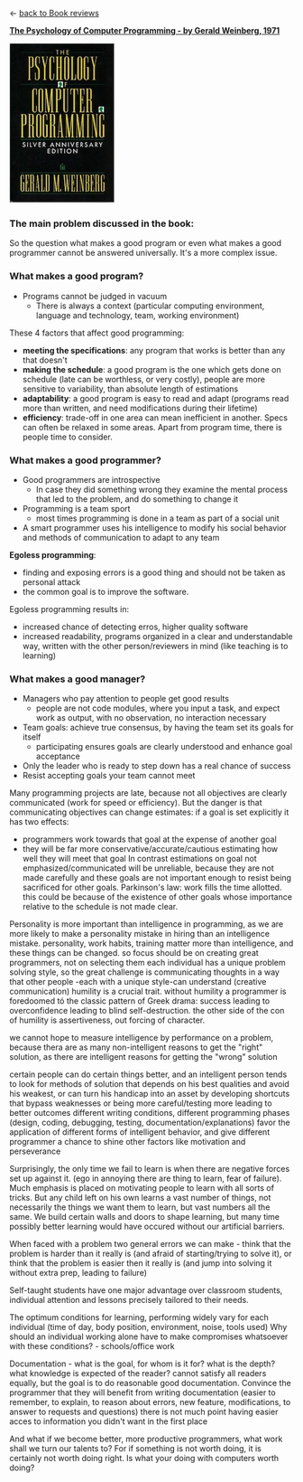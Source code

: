 
&leftarrow; [back to Book reviews](index.md)

**[The Psychology of Computer Programming - by Gerald Weinberg, 1971](psychology_programming.md)**

![alt text](psychology_programming.jpg "Cover")

### The main problem discussed in the book:
 So the question what makes a good program or even what makes a good programmer cannot be answered universally. It's a more complex issue.

 
### What makes a good program? 
- Programs cannot be judged in vacuum
  - There is always a context (particular computing environment, language and technology, team, working environment)
  
These 4 factors that affect good programming:
- **meeting the specifications**: any program that works is better than any that doesn't
- **making the schedule**: a good program is the one which gets done on schedule (late can be worthless, or very costly), people are more sensitive to variability, than absolute length of estimations
- **adaptability**: a good program is easy to read and adapt (programs read more than written, and need modifications during their lifetime)
- **efficiency**: trade-off in one area can mean inefficient in another. Specs can often be relaxed in some areas. Apart from program time, there is people time to consider.

### What makes a good programmer? 

- Good programmers are introspective
  - In case they did something wrong they examine the mental process that led to the problem, and do something to change it
- Programming is a team sport
  - most times programming is done in a team as part of a social unit
- A smart programmer uses his intelligence to modify his social behavior and methods of communication to adapt to any team


**Egoless programming**: 
- finding and exposing errors is a good thing and should not be taken as personal attack
- the common goal is to improve the software.

Egoless programming results in:
- increased chance of detecting erros, higher quality software
- increased readability, programs organized in a clear and understandable way, written with the other person/reviewers in mind (like teaching is to learning)



### What makes a good manager?

- Managers who pay attention to people get good results
  - people are not code modules, where you input a task, and expect work as output, with no observation, no interaction necessary 
- Team goals: achieve true consensus, by having the team set its goals for itself
  - participating ensures goals are clearly understood and enhance goal acceptance
- Only the leader who is ready to step down has a real chance of success
- Resist accepting goals your team cannot meet









Many programming projects are late, because not all objectives are clearly communicated (work for speed or efficiency). But the danger is that communicating objectives can change estimates: if a goal is set explicitly it has two effects:
- programmers work towards that goal at the expense of another goal
- they will be far more conservative/accurate/cautious estimating how well they will meet that goal
In contrast estimations on goal not emphasized/communicated will be unreliable, because they are not made carefully and these goals are not important enough to resist being sacrificed for other goals.
Parkinson's law: work fills the time allotted. this could be because of the existence of other goals whose importance relative to the schedule is not made clear.

Personality is more important than intelligence in programming, as we are more likely to make a personality mistake in hiring than an intelligence mistake.
personality, work habits, training matter more than intelligence, and these things can be changed. so focus should be on creating great programmers, not on selecting them
each individual has a unique problem solving style, so the great challenge is communicating thoughts in a way that other people -each with a unique style-can understand (creative communication)
humility is a crucial trait. without humility a programmer is foredoomed tó the classic pattern of Greek drama: success leading to overconfidence leading to blind self-destruction. the other side of the con of humility is assertiveness, out forcing of character.

we cannot hope to measure intelligence by performance on a problem, because thera are as many non-intelligent reasons to get the "right" solution, as there are intelligent reasons for getting the "wrong" solution

certain people can do certain things better, and an intelligent person tends to look for methods of solution that depends on his best qualities and avoid his weakest, or can turn his handicap into an asset by developing shortcuts that bypass weaknesses or being more careful/testing more leading to better outcomes
different writing conditions, different programming phases (design, coding, debugging, testing, documentation/explanations) favor the application of different forms of intelligent behavior, and give different programmer a chance to shine
other factors like motivation and perseverance

Surprisingly, the only time we fail to learn is when there are negative forces set up against it. (ego in annoying there are thing to learn, fear of failure). Much emphasis is placed on motivating people to learn with all sorts of tricks. But any child left on his own learns a vast number of things, not necessarily the things we want them to learn, but vast numbers all the same. We build certain walls and doors to shape learning, but many time possibly better learning would have occured without our artificial barriers.

When faced with a problem two general errors we can make - think that the problem is harder than it really is (and afraid of starting/trying to solve it), or think that the problem is easier then it really is (and jump into solving it without extra prep, leading to failure)

Self-taught students have one major advantage over classroom students, individual attention and lessons precisely tailored to their needs.

The optimum conditions for learning, performing widely vary for each individual (time of day, body position, environment, noise, tools used) Why should an individual working alone have to make compromises whatsoever with these conditions? - schools/office work

Documentation - what is the goal, for whom is it for?
what is the depth? what knowledge is expected of the reader?
cannot satisfy all readers equally, but the goal is to do reasonable good documentation. Convince the programmer that they will benefit from writing documentation (easier to remember, to explain, to reason about errors, new feature, modifications, to answer to requests and questions)
there is not much point having easier acces to information you didn't want in the first place

And what if we become better, more productive programmers, what work shall we turn our talents to?
For if something is not worth doing, it is certainly not worth doing right. Is what your doing with computers worth doing? 
